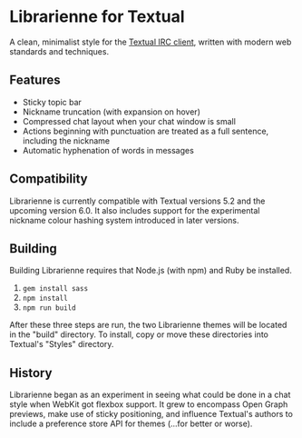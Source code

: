 # Librarienne for Textual

A clean, minimalist style for the [Textual IRC client](http://www.codeux.com/textual/), written with modern web standards and techniques.

## Features

* Sticky topic bar
* Nickname truncation (with expansion on hover)
* Compressed chat layout when your chat window is small
* Actions beginning with punctuation are treated as a full sentence, including the nickname
* Automatic hyphenation of words in messages

## Compatibility

Librarienne is currently compatible with Textual versions 5.2 and the upcoming version 6.0. It also includes support for the experimental nickname colour hashing system introduced in later versions.

## Building

Building Librarienne requires that Node.js (with npm) and Ruby be installed.

1. `gem install sass`
2. `npm install`
3. `npm run build`

After these three steps are run, the two Librarienne themes will be located in the "build" directory. To install, copy or move these directories into Textual's "Styles" directory.

## History

Librarienne began as an experiment in seeing what could be done in a chat style when WebKit got flexbox support. It grew to encompass Open Graph previews, make use of sticky positioning, and influence Textual's authors to include a preference store API for themes (...for better or worse).
